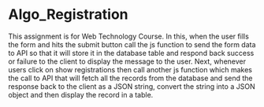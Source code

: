 # Algo_Registration
This assignment is for Web Technology Course. In this, when the user fills the form and hits the submit button call the js function to send the form data to API so that it will store it in the database table and respond back success or failure to the client to display the message to the user. Next, whenever users click on show registrations then call another js function which makes the call to API that will fetch all the records from the database and send the response back to the client as a JSON string, convert the string into a JSON object and then display the record in a table.
